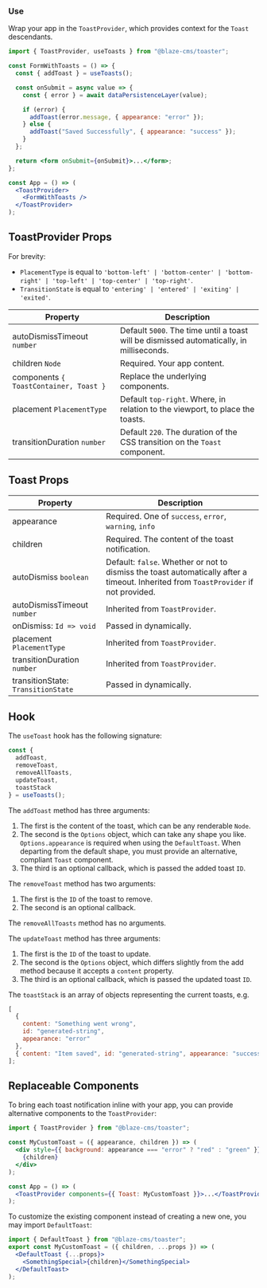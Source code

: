 ### Use

Wrap your app in the `ToastProvider`, which provides context for the `Toast` descendants.

```jsx
import { ToastProvider, useToasts } from "@blaze-cms/toaster";

const FormWithToasts = () => {
  const { addToast } = useToasts();

  const onSubmit = async value => {
    const { error } = await dataPersistenceLayer(value);

    if (error) {
      addToast(error.message, { appearance: "error" });
    } else {
      addToast("Saved Successfully", { appearance: "success" });
    }
  };

  return <form onSubmit={onSubmit}>...</form>;
};

const App = () => (
  <ToastProvider>
    <FormWithToasts />
  </ToastProvider>
);
```

## ToastProvider Props

For brevity:

- `PlacementType` is equal to `'bottom-left' | 'bottom-center' | 'bottom-right' | 'top-left' | 'top-center' | 'top-right'`.
- `TransitionState` is equal to `'entering' | 'entered' | 'exiting' | 'exited'`.

| Property                               | Description                                                                              |
| -------------------------------------- | ---------------------------------------------------------------------------------------- |
| autoDismissTimeout `number`            | Default `5000`. The time until a toast will be dismissed automatically, in milliseconds. |
| children `Node`                        | Required. Your app content.                                                              |
| components `{ ToastContainer, Toast }` | Replace the underlying components.                                                       |
| placement `PlacementType`              | Default `top-right`. Where, in relation to the viewport, to place the toasts.            |
| transitionDuration `number`            | Default `220`. The duration of the CSS transition on the `Toast` component.              |

## Toast Props

| Property                           | Description                                                                                                                          |
| ---------------------------------- | ------------------------------------------------------------------------------------------------------------------------------------ |
| appearance                         | Required. One of `success`, `error`, `warning`, `info`                                                                               |
| children                           | Required. The content of the toast notification.                                                                                     |
| autoDismiss `boolean`              | Default: `false`. Whether or not to dismiss the toast automatically after a timeout. Inherited from `ToastProvider` if not provided. |
| autoDismissTimeout `number`        | Inherited from `ToastProvider`.                                                                                                      |
| onDismiss: `Id => void`            | Passed in dynamically.                                                                                                               |
| placement `PlacementType`          | Inherited from `ToastProvider`.                                                                                                      |
| transitionDuration `number`        | Inherited from `ToastProvider`.                                                                                                      |
| transitionState: `TransitionState` | Passed in dynamically.                                                                                                               |

## Hook

The `useToast` hook has the following signature:

```jsx
const {
  addToast,
  removeToast,
  removeAllToasts,
  updateToast,
  toastStack
} = useToasts();
```

The `addToast` method has three arguments:

1.  The first is the content of the toast, which can be any renderable `Node`.
1.  The second is the `Options` object, which can take any shape you like. `Options.appearance` is required when using the `DefaultToast`. When departing from the default shape, you must provide an alternative, compliant `Toast` component.
1.  The third is an optional callback, which is passed the added toast `ID`.

The `removeToast` method has two arguments:

1.  The first is the `ID` of the toast to remove.
1.  The second is an optional callback.

The `removeAllToasts` method has no arguments.

The `updateToast` method has three arguments:

1.  The first is the `ID` of the toast to update.
1.  The second is the `Options` object, which differs slightly from the add method because it accepts a `content` property.
1.  The third is an optional callback, which is passed the updated toast `ID`.

The `toastStack` is an array of objects representing the current toasts, e.g.

```jsx
[
  {
    content: "Something went wrong",
    id: "generated-string",
    appearance: "error"
  },
  { content: "Item saved", id: "generated-string", appearance: "success" }
];
```

## Replaceable Components

To bring each toast notification inline with your app, you can provide alternative components to the `ToastProvider`:

```jsx
import { ToastProvider } from "@blaze-cms/toaster";

const MyCustomToast = ({ appearance, children }) => (
  <div style={{ background: appearance === "error" ? "red" : "green" }}>
    {children}
  </div>
);

const App = () => (
  <ToastProvider components={{ Toast: MyCustomToast }}>...</ToastProvider>
);
```

To customize the existing component instead of creating a new one, you may import `DefaultToast`:

```jsx
import { DefaultToast } from "@blaze-cms/toaster";
export const MyCustomToast = ({ children, ...props }) => (
  <DefaultToast {...props}>
    <SomethingSpecial>{children}</SomethingSpecial>
  </DefaultToast>
);
```
